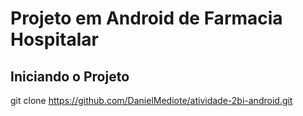 # Projeto em Android de Farmacia Hospitalar

## Iniciando o Projeto

git clone https://github.com/DanielMediote/atividade-2bi-android.git
